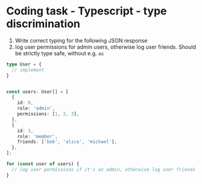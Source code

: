 # Coding task - Typescript - type discrimination

1. Write correct typing for the following JSON response
2. log user permissions for admin users, otherwise log user friends. Should be strictly type safe, without e.g. `as`

```ts
type User = {
  // implement
}


const users: User[] = [
  {
    id: 0,
    role: 'admin',
    permissions: [1, 2, 3],
  },
  {
    id: 1,
    role: 'member',
    friends: ['bob', 'alice', 'michael'],
  },
];

for (const user of users) {
  // log user permissions if it's an admin, otherwise log user friends
}
```

